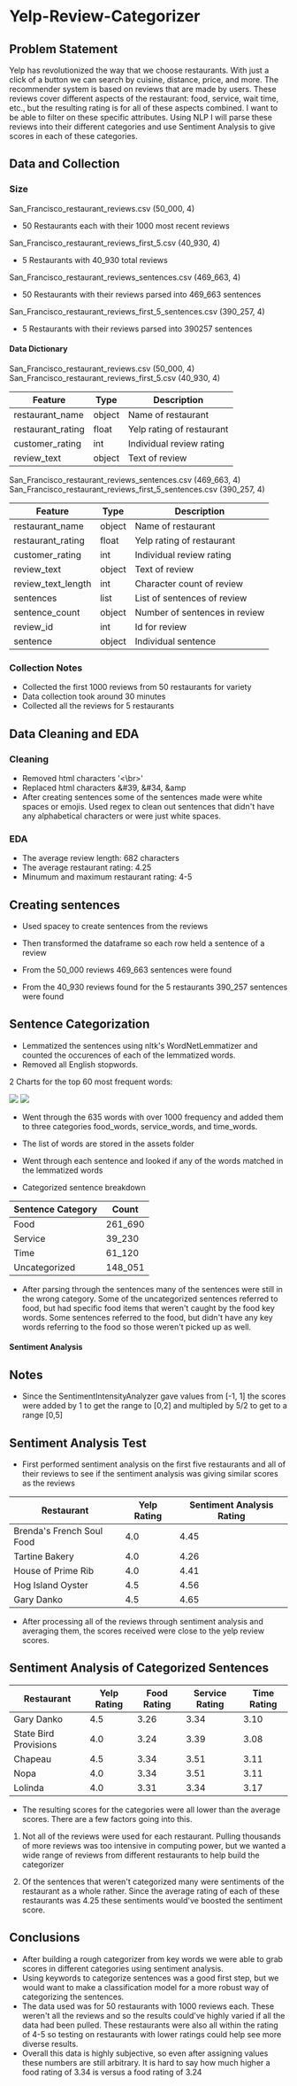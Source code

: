 # Yelp-Review-Categorizer

## Problem Statement

Yelp has revolutionized the way that we choose restaurants. With just a click of a button we can search by cuisine, distance, price, and more. The recommender system is based on reviews that are made by users. These reviews cover different aspects of the restaurant: food, service, wait time, etc., but the resulting rating is for all of these aspects combined. I want to be able to filter on these specific attributes. Using NLP I will parse these reviews into their different categories and use Sentiment Analysis to give scores in each of these categories.

## Data and Collection

### Size

San_Francisco_restaurant_reviews.csv (50_000, 4)

 - 50 Restaurants each with their 1000 most recent reviews
    
San_Francisco_restaurant_reviews_first_5.csv (40_930, 4)

 - 5 Restaurants with 40_930 total reviews
    
San_Francisco_restaurant_reviews_sentences.csv (469_663, 4) 

 - 50 Restaurants with their reviews parsed into 469_663 sentences

San_Francisco_restaurant_reviews_first_5_sentences.csv (390_257, 4)

 - 5 Restaurants with their reviews parsed into 390257 sentences

#### Data Dictionary

San_Francisco_restaurant_reviews.csv (50_000, 4)
San_Francisco_restaurant_reviews_first_5.csv (40_930, 4)

|Feature|Type|Description|
|---|---|---|
|restaurant_name|object|Name of restaurant|
|restaurant_rating|float|Yelp rating of restaurant|
|customer_rating|int|Individual review rating|
|review_text|object|Text of review|


San_Francisco_restaurant_reviews_sentences.csv (469_663, 4) 
San_Francisco_restaurant_reviews_first_5_sentences.csv (390_257, 4)

|Feature|Type|Description|
|---|---|---|
|restaurant_name|object|Name of restaurant|
|restaurant_rating|float|Yelp rating of restaurant|
|customer_rating|int|Individual review rating|
|review_text|object|Text of review|
|review_text_length|int|Character count of review|
|sentences|list|List of sentences of review|
|sentence_count|object|Number of sentences in review|
|review_id|int|Id for review|
|sentence|object|Individual sentence|



### Collection Notes

- Collected the first 1000 reviews from 50 restaurants for variety
- Data collection took around 30 minutes
- Collected all the reviews for 5 restaurants


## Data Cleaning and EDA

### Cleaning

- Removed html characters '<\br>'
- Replaced html characters &#39, &#34, &amp
- After creating sentences some of the sentences made were white spaces or emojis. Used regex to clean out sentences that didn't have any alphabetical characters or were just white spaces.

### EDA

- The average review length: 682 characters
- The average restaurant rating: 4.25
- Minumum and maximum restaurant rating: 4-5

## Creating sentences

- Used spacey to create sentences from the reviews
- Then transformed the dataframe so each row held a sentence of a review
- From the 50_000 reviews 469_663 sentences were found

- From the 40_930 reviews found for the 5 restaurants 390_257 sentences were found

## Sentence Categorization

- Lemmatized the sentences using nltk's WordNetLemmatizer and counted the occurences of each of the lemmatized words.
- Removed all English stopwords.


2 Charts for the top 60 most frequent words:

<img src="./images/Top 30 Most Frequent Words.png" style="height: 400px width: 500px">

<img src="./images/31th - 60th Most Frequent Words.png" style="height: 400px width: 500px">

- Went through the 635 words with over 1000 frequency and added them to three categories food_words, service_words, and time_words. 
- The list of words are stored in the assets folder
- Went through each sentence and looked if any of the words matched in the lemmatized words

- Categorized sentence breakdown

|Sentence Category|Count|
|---|---|
|Food|261_690|
|Service|39_230|
|Time|61_120|
|Uncategorized|148_051|

- After parsing through the sentences many of the sentences were still in the wrong category. Some of the uncategorized sentences referred to food, but had specific food items that weren't caught by the food key words. Some sentences referred to the food, but didn't have any key words referring to the food so those weren't picked up as well. 

#### Sentiment Analysis

## Notes

- Since the SentimentIntensityAnalyzer gave values from [-1, 1] the scores were added by 1 to get the range to [0,2] and multipled by 5/2 to get to a range [0,5]

## Sentiment Analysis Test

- First performed sentiment analysis on the first five restaurants and all of their reviews to see if the sentiment analysis was giving similar scores as the reviews

|Restaurant|Yelp Rating|Sentiment Analysis Rating|
|---|---|---|
|Brenda's French Soul Food|4.0|4.45|
|Tartine Bakery|4.0|4.26|
|House of Prime Rib|4.0|4.41|
|Hog Island Oyster|4.5|4.56|
|Gary Danko|4.5|4.65|

- After processing all of the reviews through sentiment analysis and averaging them, the scores received were close to the yelp review scores. 

## Sentiment Analysis of Categorized Sentences

|Restaurant|Yelp Rating|Food Rating|Service Rating|Time Rating|
|---|---|---|---|---|
|Gary Danko|4.5|3.26|3.34|3.10|
|State Bird Provisions|4.0|3.24|3.39|3.08|
|Chapeau|4.5|3.34|3.51|3.11|
|Nopa|4.0|3.34|3.51|3.11|
|Lolinda|4.0|3.31|3.34|3.17|

- The resulting scores for the categories were all lower than the average scores. There are a few factors going into this.
    
1. Not all of the reviews were used for each restaurant. Pulling thousands of more reviews was too intensive in computing power, but we wanted a wide range of reviews from different restaurants to help build the categorizer

2. Of the sentences that weren't categorized many were sentiments of the restaurant as a whole rather. Since the average rating of each of these restaurants was 4.25 these sentiments would've boosted the sentiment score.


## Conclusions

- After building a rough categorizer from key words we were able to grab scores in different categories using sentiment analysis.
- Using keywords to categorize sentences was a good first step, but we would want to make a classification model for a more robust way of categorizing the sentences.
- The data used was for 50 restaurants with 1000 reviews each. These weren't all the reviews and so the results could've highly varied if all the data had been pulled. These restaurants were also all within the rating of 4-5 so testing on restaurants with lower ratings could help see more diverse results.
- Overall this data is highly subjective, so even after assigning values these numbers are still arbitrary. It is hard to say how much higher a food rating of 3.34 is versus a food rating of 3.24


